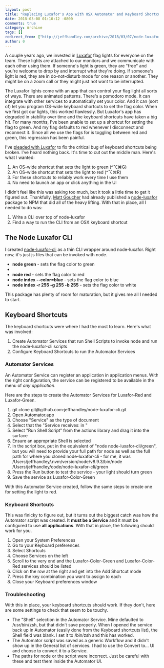 ```yaml
---
layout: post
title: "Replacing Luxafor's App with OSX Automator and Keyboard Shortcuts"
date: 2018-03-08 01:10:12 -0800
comments: true
category: Archive
tags: []
redirect_from: ["http://jeffhandley.com/archive/2018/03/07/node-luxafor-cli-with-keyboard-shortcuts"]
author: 0
---
```

<!-- more -->
<p>
A couple years ago, we invested in <a href="http://www.luxafor.us" target="luxafor">Luxafor</a> flag lights for everyone on the team. These lights are attached to our monitors and we communicate with each other using them. If someone's light is green, they are "free" and you're welcome to drop by and interrupt what they're doing.  If someone's light is red, they are in do-not-disturb mode for one reason or another.  They might be on a zoom call or they might just not want to be interrupted.
</p>
<p>
The Luxafor lights come with an app that can control your flag light all sorts of ways. There are animated patterns. There's a pomodoro mode. It can integrate with other services to automatically set your color. And it can (sort of) let you program OS-wide keyboard shortcuts to set the flag color. When we first got our lights, this worked flawlessly. But Luxafor's app has degraded in stability over time and the keyboard shortcuts have taken a big hit. For many months, I've been unable to set up a shortcut for setting the flag to green. And my flag defaults to red whenever I disconnect and reconnect it. Since all we use the flags for is toggling between red and green, this regression has been painful.
</p>
<p>
I've <a href="https://twitter.com/search?q=from%3Ajeffhandley%20to%3Aluxafor" target="luxafor">pleaded with Luxafor</a> to fix the critical bug of keyboard shortcuts being broken. I've heard nothing back. It's time to cut out the middle man. Here's what I wanted:
</p>
<ol>
<li>An OS-wide shortcut that sets the light to green (^⌥⌘G)</li>
<li>An OS-wide shortcut that sets the light to red (^⌥⌘R)</li>
<li>For these shortcuts to reliably work every time I use them</li>
<li>No need to launch an app or click anything in the UI</li>
</ol>
<p>
I didn't feel like this was asking too much, but it took a little time to get it figured out. Thankfully, <a href="https://github.com/mattgoucher" target="matt">Matt Goucher</a> had already published a <a href="https://www.npmjs.com/package/node-luxafor" target="matt">node-luxafor</a> package to NPM that did all of the heavy lifting. With that in place, all I needed to do was:
</p>
<ol>
<li>Write a CLI over top of node-luxafor</li>
<li>Find a way to run the CLI from an OSX keyboard shortcut</li>
</ol>
<h2>The Node Luxafor CLI</h2>
<p>
I created <a href="https://github.com/jeffhandley/node-luxafor-cli" target="node-luxafor-cli">node-luxafor-cli</a> as a thin CLI wrapper around node-luxafor. Right now, it's just js files that can be invoked with node.
</p>
<ul>
<li><b>node green</b> - sets the flag color to green</li><li>
</li><li><b>node red</b> - sets the flag color to red</li>
<li><b>node index --color=blue</b> - sets the flag color to blue</li>
<li><b>node index -r 255 -g 255 -b 255</b> - sets the flag color to white</li>
</ul>
<p>
This package has plenty of room for maturation, but it gives me all I needed to start.
</p>
<h2>Keyboard Shortcuts</h2>
<p>
The keyboard shortcuts were where I had the most to learn. Here's what was involved:
</p>
<ol>
<li>Create Automator Services that run Shell Scripts to invoke node and run the node-luxafor-cli scripts</li>
<li>Configure Keyboard Shortcuts to run the Automator Services</li>
</ol>
<h3>Automator Services</h3>
<p>
An Automator Service can register an application in application menus. With the right configuration, the service can be registered to be available in the menu of <i>any application</i>.
</p>
<p>
Here are the steps to create the Automator Services for Luxafor-Red and Luxafor-Green.
</p>
<ol>
<li>git clone git@github.com:jeffhandley/node-luxafor-cli.git</li>
<li>Open Automator.app</li>
<li>Choose "Service" as the type of document</li>
<li>Select that the "Service receives: <no input=""> in <any application="">"</any></no></li>
<li>Select "Run Shell Script" from the actions library and drag it into the surface</li>
<li>Ensure an appropriate Shell is selected</li>
<li>In the script box, put in the equivalent of "node node-luxafor-cli/green", but you will need to provide your full path for node as well as the full path for where you cloned node-luxafor-cli - for me, it was /Users/jeffhandley/.nvm/version/node/v8.9.3/bin/node /Users/jeffhandley/code/node-luxafor-cli/green</li>
<li>Press the Run button to test the service - your light should turn green</li>
<li>Save the service as Luxafor-Color-Green</li>
</ol>
<p>
With this Automator Service created, follow the same steps to create one for setting the light to red.
</p>
<h3>Keyboard Shortcuts</h3>
<p>
This was finicky to figure out, but it turns out the biggest catch was how the Automator script was created. It <b>must be a Service</b> and it must be configured to use <b>all applications</b>. With that in place, the following should work for you.
</p>
<ol>
<li>Open your System Preferences</li>
<li>Go to your Keyboard preferences</li>
<li>Select Shortcuts</li>
<li>Choose Services on the left</li>
<li>Scroll to the very end and the Luxafor-Color-Green and Luxafor-Color-Red services should be listed</li>
<li>Click on the row at the right and get into the Add Shortcut mode</li>
<li>Press the key combination you want to assign to each</li>
<li>Close your Keyboard preferences window</li>
</ol>
<h3>Troubleshooting</h3>
<p>
With this in place, your keyboard shortcuts should work. If they don't, here are some settings to check that seem to be touchy.
</p>
<ul>
<li>The "Shell" selection in the Automator Service. Mine defaulted to /usr/bin/zsh, but that didn't save properly. When I opened the service back up in Automator (easily done from the Keyboard shortcuts list), the Shell field was blank. I set it to /bin/zsh and this has worked.</li>
<li>The Automator script was saved as a generic Workflow and it didn't show up in the General list of services. I had to use the Convert to... UI and choose to convert it to a Service.</li>
<li>The paths for node or the script were incorrect. Just be careful with these and test them inside the Automator UI.</li>
</ul>


